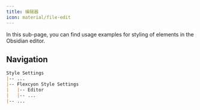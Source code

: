 ```yaml
---
title: 编辑器
icon: material/file-edit
---
```


In this sub-page, you can find usage examples for styling of elements in the
Obsidian editor.

## Navigation

```md
Style Settings
|-- ...
|-- Flexcyon Style Settings
|   |-- Editor
|   |-- ...
|-- ...
```


